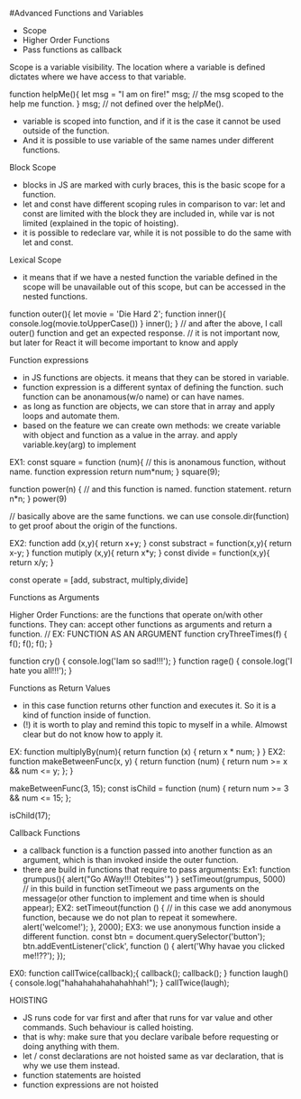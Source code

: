 #Advanced Functions and Variables

- Scope
- Higher Order Functions
- Pass functions as callback

Scope is a variable visibility. The location where a variable is defined dictates where we have access to that variable.

function helpMe(){
let msg = "I am on fire!"
msg; // the msg scoped to the help me function.
}
msg; // not defined over the helpMe().

- variable is scoped into function, and if it is the case it cannot be used outside of the function.
- And it is possible to use variable of the same names under different functions.

Block Scope

- blocks in JS are marked with curly braces, this is the basic scope for a function.
- let and const have different scoping rules in comparison to var: let and const are limited with the block they are included in, while var is not limited (explained in the topic of hoisting).
- it is possible to redeclare var, while it is not possible to do the same with let and const.

Lexical Scope

- it means that if we have a nested function the variable defined in the scope will be unavailable out of this scope, but can be accessed in the nested functions.

function outer(){
let movie = 'Die Hard 2';
function inner(){
console.log(movie.toUpperCase())
} inner();
}
// and after the above, I call outer() function and get an expected response.
// it is not important now, but later for React it will become important to know and apply

Function expressions

- in JS functions are objects. it means that they can be stored in variable.
- function expression is a different syntax of defining the function. such function can be anonamous(w/o name) or can have names.
- as long as function are objects, we can store that in array and apply loops and automate them.
- based on the feature we can create own methods: we create variable with object and function as a value in the array. and apply variable.key(arg) to implement

EX1:
const square = function (num){ // this is anonamous function, without name. function expression
return num\*num;
}
square(9);

function power(n) { // and this function is named. function statement.
return n\*n;
}
power(9)

// basically above are the same functions. we can use console.dir(function) to get proof about the origin of the functions.

EX2:
function add (x,y){
return x+y;
}
const substract = function(x,y){
return x-y;
}
function mutiply (x,y){
return x\*y;
}
const divide = function(x,y){
return x/y;
}

const operate = [add, substract, multiply,divide]

Functions as Arguments

Higher Order Functions: are the functions that operate on/with other functions. They can: accept other functions as arguments and return a function.
// EX: FUNCTION AS AN ARGUMENT
function cryThreeTimes(f) {
f();
f();
f();
}

function cry() {
console.log('Iam so sad!!!');
}
function rage() {
console.log('I hate you all!!!');
}

Functions as Return Values

- in this case function returns other function and executes it. So it is a kind of function inside of function.
- (!) it is worth to play and remind this topic to myself in a while. Almowst clear but do not know how to apply it.

EX:
function multiplyBy(num){
return function (x) {
return x \* num;
}
}
EX2:
function makeBetweenFunc(x, y) {
return function (num) {
return num >= x && num <= y;
};
}

makeBetweenFunc(3, 15);
const isChild = function (num) {
return num >= 3 && num <= 15;
};

isChild(17);

Callback Functions

- a callback function is a function passed into another function as an argument, which is than invoked inside the outer function.
- there are build in functions that require to pass arguments:
  Ex1:
  function grumpus(){
  alert("Go AWay!!! Otebites'")
  }
  setTimeout(grumpus, 5000)
  // in this build in function setTimeout we pass arguments on the message(or other function to implement and time when is should appear);
  EX2:
  setTimeout(function () {
  // in this case we add anonymous function, because we do not plan to repeat it somewhere.
  alert('welcome!');
  }, 2000);
  EX3: we use anonymous function inside a different function.
  const btn = document.querySelector('button');
  btn.addEventListener('click', function () {
  alert('Why havae you clicked me!!??');
  });

EX0:
function callTwice(callback);{
callback();
callback();
}
function laugh() {
console.log("hahahahahahahahhah!");
}
callTwice(laugh);

HOISTING

- JS runs code for var first and after that runs for var value and other commands. Such behaviour is called hoisting.
- that is why: make sure that you declare varibale before requesting or doing anything with them.
- let / const declarations are not hoisted same as var declaration, that is why we use them instead.
- function statements are hoisted
- function expressions are not hoisted
